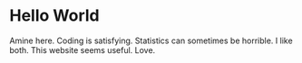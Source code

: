 # Hello World

Amine here. Coding is satisfying. Statistics can sometimes be horrible. I like both.
This website seems useful.
Love.

